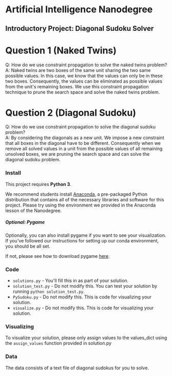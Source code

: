 # Artificial Intelligence Nanodegree
## Introductory Project: Diagonal Sudoku Solver

# Question 1 (Naked Twins)
Q: How do we use constraint propagation to solve the naked twins problem?  
A: Naked twins are two boxes of the same unit sharing the two same possible values. In this case, we know that the values can only be in these two boxes. Consequently, the values can be eliminated as possible values from the unit's remaining boxes. We use this constraint propagation technique to prune the search space and solve the naked twins problem.

# Question 2 (Diagonal Sudoku)
Q: How do we use constraint propagation to solve the diagonal sudoku problem?  
A: By considering the diagonals as a new unit. We impose a new constraint that all boxes in the diagonal have to be different. Consequently when we remove all solved values in a unit from the possible values of all remaining unsolved boxes, we are pruning the search space and can solve the diagonal sudoku problem.

### Install

This project requires **Python 3**.

We recommend students install [Anaconda](https://www.continuum.io/downloads), a pre-packaged Python distribution that contains all of the necessary libraries and software for this project. 
Please try using the environment we provided in the Anaconda lesson of the Nanodegree.

##### Optional: Pygame

Optionally, you can also install pygame if you want to see your visualization. If you've followed our instructions for setting up our conda environment, you should be all set.

If not, please see how to download pygame [here](http://www.pygame.org/download.shtml).

### Code

* `solutions.py` - You'll fill this in as part of your solution.
* `solution_test.py` - Do not modify this. You can test your solution by running `python solution_test.py`.
* `PySudoku.py` - Do not modify this. This is code for visualizing your solution.
* `visualize.py` - Do not modify this. This is code for visualizing your solution.

### Visualizing

To visualize your solution, please only assign values to the values_dict using the ```assign_values``` function provided in solution.py

### Data

The data consists of a text file of diagonal sudokus for you to solve.